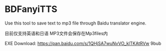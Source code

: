 # BDFanyiTTS
Use this tool to save text to mp3 file through Baidu translator engine.

目前仅支持英语和日语
MP3文件会保存在Mp3files内

EXE Download: https://pan.baidu.com/s/1QHjSA7wuNvVO_klTKAtRVw  9bub
